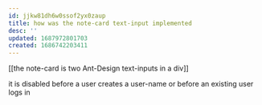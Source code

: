 ```yaml
---
id: jjkw81dh6w0ssof2yx0zaup
title: how was the note-card text-input implemented
desc: ''
updated: 1687972801703
created: 1686742203411
---
```



[[the note-card is two Ant-Design text-inputs in a div]]

it is disabled before a user creates a user-name or before an existing user logs in
